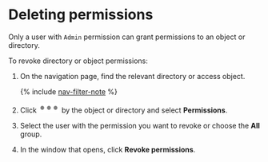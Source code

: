 # Deleting permissions

Only a user with `Admin` permission can grant permissions to an object or directory.

To revoke directory or object permissions:

1. On the navigation page, find the relevant directory or access object.

    {% include [nav-filter-note](../../../_includes/datalens/datalens-nav-filter-note.md) %}

1. Click ![image](../../../_assets/datalens/horizontal-ellipsis.svg) by the object or directory and select **Permissions**.

1. Select the user with the permission you want to revoke or choose the **All** group.

1. In the window that opens, click **Revoke permissions**.

